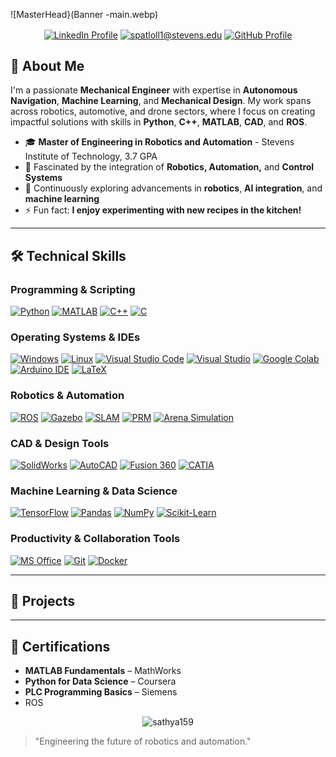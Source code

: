 ![MasterHead}(Banner -main.webp)

<p align="center">
<a href="https://linkedin.com/in/patlolla-sathyaprasad-reddy-a70420243" target="blank"><img align="center" src="https://img.shields.io/badge/LinkedIn-0077B5?style=for-the-badge&logo=linkedin&logoColor=white" alt="LinkedIn Profile"/></a>
<a href="mailto:spatloll1@stevens.edu" target="blank"><img align="center" src="https://img.shields.io/badge/Gmail-D14836?style=for-the-badge&logo=gmail&logoColor=white" alt="spatloll1@stevens.edu"/></a>
<a href="https://github.com/sathya159" target="blank"><img align="center" src="https://img.shields.io/badge/GitHub-181717?style=for-the-badge&logo=github&logoColor=white" alt="GitHub Profile"/></a>
</p>

## 🚀 About Me

I'm a passionate **Mechanical Engineer** with expertise in **Autonomous Navigation**, **Machine Learning**, and **Mechanical Design**. My work spans across robotics, automotive, and drone sectors, where I focus on creating impactful solutions with skills in **Python**, **C++**, **MATLAB**, **CAD**, and **ROS**.

- 🎓 **Master of Engineering in Robotics and Automation** - Stevens Institute of Technology, 3.7 GPA
- 🤖 Fascinated by the integration of **Robotics, Automation,** and **Control Systems**
- 🌱 Continuously exploring advancements in **robotics**, **AI integration**, and **machine learning**
- ⚡ Fun fact: **I enjoy experimenting with new recipes in the kitchen!**

---

## 🛠 Technical Skills

### **Programming & Scripting**
[![Python](https://img.shields.io/badge/Python-3670A0?style=for-the-badge&logo=python&logoColor=ffdd54)](https://www.python.org/)
[![MATLAB](https://img.shields.io/badge/MATLAB-0076A8?style=for-the-badge&logo=mathworks&logoColor=white)](https://www.mathworks.com/products/matlab.html)
[![C++](https://img.shields.io/badge/C++-00599C?style=for-the-badge&logo=cplusplus&logoColor=white)](https://en.cppreference.com/w/)
[![C](https://img.shields.io/badge/C-00599C?style=for-the-badge&logo=c&logoColor=white)](https://en.wikipedia.org/wiki/C_(programming_language))

### **Operating Systems & IDEs**
[![Windows](https://img.shields.io/badge/Windows-0078D6?style=for-the-badge&logo=windows&logoColor=white)](https://www.microsoft.com/en-us/windows)
[![Linux](https://img.shields.io/badge/Linux-FCC624?style=for-the-badge&logo=linux&logoColor=black)](https://ubuntu.com/download/desktop)
[![Visual Studio Code](https://img.shields.io/badge/Visual_Studio_Code-0078D4?style=for-the-badge&logo=visual-studio-code&logoColor=white)](https://code.visualstudio.com/)
[![Visual Studio](https://img.shields.io/badge/Visual_Studio-5C2D91?style=for-the-badge&logo=visual-studio&logoColor=white)](https://visualstudio.microsoft.com/)
[![Google Colab](https://img.shields.io/badge/Google_Colab-F9AB00?style=for-the-badge&logo=google-colab&logoColor=black)](https://colab.research.google.com/)
[![Arduino IDE](https://img.shields.io/badge/Arduino_IDE-00979D?style=for-the-badge&logo=arduino&logoColor=white)](https://www.arduino.cc/)
[![LaTeX](https://img.shields.io/badge/LaTeX-008080?style=for-the-badge&logo=latex&logoColor=white)](https://www.latex-project.org/)

### **Robotics & Automation**
[![ROS](https://img.shields.io/badge/ROS-22314E?style=for-the-badge&logo=ros&logoColor=white)](https://www.ros.org/)
[![Gazebo](https://img.shields.io/badge/Gazebo-9C27B0?style=for-the-badge&logo=gazebo&logoColor=white)](https://gazebosim.org/home)
[![SLAM](https://img.shields.io/badge/SLAM-FF6F00?style=for-the-badge&logo=slam&logoColor=white)](https://www.slamtec.com/)
[![PRM](https://img.shields.io/badge/PRM-0A0A0A?style=for-the-badge&logoColor=white)](https://en.wikipedia.org/wiki/Probabilistic_roadmap)
[![Arena Simulation](https://img.shields.io/badge/Arena_Simulation-4C4C4C?style=for-the-badge&logoColor=white)](https://www.arenasimulation.com/)

### **CAD & Design Tools**
[![SolidWorks](https://img.shields.io/badge/SolidWorks-FF8C00?style=for-the-badge&logo=solidworks&logoColor=white)](https://my.solidworks.com/)
[![AutoCAD](https://img.shields.io/badge/AutoCAD-EE3124?style=for-the-badge&logo=autodesk&logoColor=white)](https://www.autodesk.com/products/autocad/overview)
[![Fusion 360](https://img.shields.io/badge/Fusion_360-FCA121?style=for-the-badge&logo=autodesk&logoColor=white)](https://www.autodesk.com/products/fusion-360/overview)
[![CATIA](https://img.shields.io/badge/CATIA-0056A3?style=for-the-badge&logo=catia&logoColor=white)](https://www.3ds.com/products-services/catia/)

### **Machine Learning & Data Science**
[![TensorFlow](https://img.shields.io/badge/TensorFlow-FF6F00?style=for-the-badge&logo=tensorflow&logoColor=white)](https://www.tensorflow.org/)
[![Pandas](https://img.shields.io/badge/Pandas-150458?style=for-the-badge&logo=pandas&logoColor=white)](https://pandas.pydata.org/)
[![NumPy](https://img.shields.io/badge/NumPy-013243?style=for-the-badge&logo=numpy&logoColor=white)](https://numpy.org/)
[![Scikit-Learn](https://img.shields.io/badge/Scikit--Learn-F7931E?style=for-the-badge&logo=scikit-learn&logoColor=white)](https://scikit-learn.org/stable/)

### **Productivity & Collaboration Tools**
[![MS Office](https://img.shields.io/badge/MS_Office-D83B01?style=for-the-badge&logo=microsoft-office&logoColor=white)](https://www.microsoft.com/en-us/microsoft-365)
[![Git](https://img.shields.io/badge/Git-F05032?style=for-the-badge&logo=git&logoColor=white)](https://git-scm.com/)
[![Docker](https://img.shields.io/badge/Docker-2496ED?style=for-the-badge&logo=docker&logoColor=white)](https://www.docker.com/)

---

## 📂 Projects
<!-- Add your projects here with images and links -->

---

## 📜 Certifications

- **MATLAB Fundamentals** – MathWorks
- **Python for Data Science** – Coursera
- **PLC Programming Basics** – Siemens
- ROS 

<p align="center">
  <img align="center" src="https://github-readme-stats.vercel.app/api/top-langs?username=sathya159&show_icons=true&locale=en&layout=compact" alt="sathya159" />
</p>

> "Engineering the future of robotics and automation."
